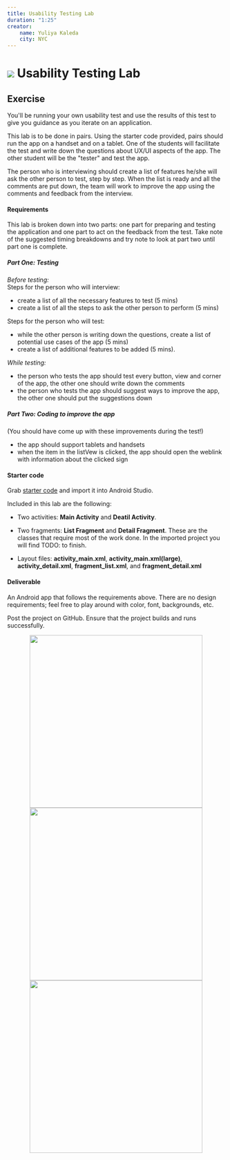 ```yaml
---
title: Usability Testing Lab
duration: "1:25"
creator:
    name: Yuliya Kaleda
    city: NYC
---
```



# ![](https://ga-dash.s3.amazonaws.com/production/assets/logo-9f88ae6c9c3871690e33280fcf557f33.png) Usability Testing Lab

## Exercise  

You'll be running your own usability test and use the results of this test to give you guidance as you iterate on an application.

This lab is to be done in pairs. Using the starter code provided, pairs should run the app on a handset and on a tablet. One of the students will facilitate the test and write down the questions about UX/UI aspects of the app. The other student will be the "tester" and test the app.

The person who is interviewing should create a list of features he/she will ask the other person to test, step by step. When the list is ready and all the comments are put down, the team will work to improve the app using the comments and feedback from the interview.

#### Requirements

This lab is broken down into two parts: one part for preparing and testing the application and one part to act on the feedback from the test.  Take note of the suggested timing breakdowns and try note to look at part two until part one is complete.

##### Part One: Testing

*Before testing:*  
Steps for the person who will interview:
- create a list of all the necessary features to test (5 mins)
- create a list of all the steps to ask the other person to perform (5 mins)

Steps for the person who will test:
- while the other person is writing down the questions, create a list of potential use cases of the app (5 mins)
- create a list of additional features to be added (5 mins).

*While testing:*
- the person who tests the app should test every button, view and corner of the app, the other one should write down the comments
- the person who tests the app should suggest ways to improve the app, the other one should put the suggestions down


##### Part Two: Coding to improve the app

(You should have come up with these improvements during the test!)

- the app should support tablets and handsets
- when the item in the listVew is clicked, the app should open the weblink with information about the clicked sign

#### Starter code

Grab [starter code](starter-code/UsabilityTestingStarterCode) and import it into Android Studio.

Included in this lab are the following:

* Two activities: **Main Activity** and **Deatil Activity**.

* Two fragments: **List Fragment** and **Detail Fragment**.
These are the classes that require most of the work done. In the imported project you will find TODO: to finish.

* Layout files: **activity_main.xml**, **activity_main.xml(large)**, **activity_detail.xml**, **fragment_list.xml**, and **fragment_detail.xml**

#### Deliverable

An Android app that follows the requirements above. There are no design requirements; feel free to play around with color, font, backgrounds, etc.

Post the project on GitHub. Ensure that the project builds and runs successfully.

<p align="center">
	<img src="screenshots/handset_main.png" height="400px" /> <img src="screenshots/handset_details.png" height="400px" /> <img src="screenshots/tablet.png" height="400px" />
</p>
